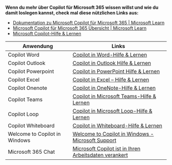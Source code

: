 **Wenn du mehr über Copilot für Microsoft 365 wissen willst und wie du damit loslegen kannst, check mal diese nützlichen Links aus:**   

*   [Dokumentation zu Microsoft Copilot für Microsoft 365 | Microsoft Learn](https://learn.microsoft.com/de-de/microsoft-365-copilot/?culture=en-us&country=us)
*   [Microsoft Copilot für Microsoft 365 Übersicht | Microsoft Learn](https://learn.microsoft.com/de-de/microsoft-365-copilot/microsoft-365-copilot-overview)
*   [Microsoft Copilot-Hilfe & Lernen](https://support.microsoft.com/de-de/copilot)  
  
     
| **Anwendung** | **Links** |
| --- | --- |
| Copilot Word | [Copilot in Word-Hilfe & Lernen](https://support.microsoft.com/de-de/copilot-word) |
| Copilot Outlook | [Copilot in Outlook Hilfe & Lernen](https://support.microsoft.com/de-de/copilot-outlook) |
| Copilot Powerpoint | [Copilot in PowerPoint Hilfe & Lernen](https://support.microsoft.com/de-de/copilot-powerpoint) |
| Copilot Excel | [Copilot in Excel – Hilfe & Lernen](https://support.microsoft.com/de-de/copilot-excel) |
| Copilot Onenote | [Copilot in OneNote-Hilfe & Lernen](https://support.microsoft.com/de-de/copilot-onenote) |
| Copilot Teams | [Copilot in Microsoft Teams-Hilfe & Lernen](https://support.microsoft.com/de-de/copilot-teams) |
| Copilot Loop | [Copilot in Microsoft Loop-Hilfe & Lernen](https://support.microsoft.com/de-de/copilot-loop) |
| Copilot Whiteboard | [Copilot in Whiteboard-Hilfe & Lernen](https://support.microsoft.com/de-de/copilot-whiteboard) |
| Welcome to Copilot in Windows | [Welcome to Copilot in Windows - Microsoft Support](https://support.microsoft.com/en-us/windows/welcome-to-copilot-in-windows-675708af-8c16-4675-afeb-85a5a476ccb0) |
| Microsoft 365 Chat | [Microsoft Copilot ist in Ihren Arbeitsdaten verankert](https://support.microsoft.com/de-de/copilot-microsoft365-chat) |
